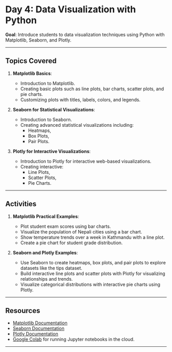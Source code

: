 # Day 4: Data Visualization with Python

**Goal**: Introduce students to data visualization techniques using Python with Matplotlib, Seaborn, and Plotly.

---

## Topics Covered

1. **Matplotlib Basics**:
   - Introduction to Matplotlib.
   - Creating basic plots such as line plots, bar charts, scatter plots, and pie charts.
   - Customizing plots with titles, labels, colors, and legends.

2. **Seaborn for Statistical Visualizations**:
   - Introduction to Seaborn.
   - Creating advanced statistical visualizations including:
     - Heatmaps,
     - Box Plots,
     - Pair Plots.

3. **Plotly for Interactive Visualizations**:
   - Introduction to Plotly for interactive web-based visualizations.
   - Creating interactive:
     - Line Plots,
     - Scatter Plots,
     - Pie Charts.

---

## Activities

1. **Matplotlib Practical Examples**:
   - Plot student exam scores using bar charts.
   - Visualize the population of Nepali cities using a bar chart.
   - Show temperature trends over a week in Kathmandu with a line plot.
   - Create a pie chart for student grade distribution.

2. **Seaborn and Plotly Examples**:
   - Use Seaborn to create heatmaps, box plots, and pair plots to explore datasets like the tips dataset.
   - Build interactive line plots and scatter plots with Plotly for visualizing relationships and trends.
   - Visualize categorical distributions with interactive pie charts using Plotly.

---
## Resources

- [Matplotlib Documentation](https://matplotlib.org/)
- [Seaborn Documentation](https://seaborn.pydata.org/)
- [Plotly Documentation](https://plotly.com/python/)
- [Google Colab](https://colab.research.google.com/) for running Jupyter notebooks in the cloud.

---

